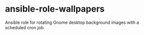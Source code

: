 # ansible-role-wallpapers
Ansible role for rotating Gnome desktop background images with a scheduled cron job.
